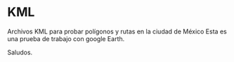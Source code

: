 # KML
Archivos KML para probar polígonos y rutas en la ciudad de México
Esta es una prueba de trabajo con google Earth.

Saludos.
